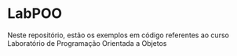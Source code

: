 # LabPOO
Neste repositório, estão os exemplos em código referentes ao curso Laboratório de Programação Orientada a Objetos
